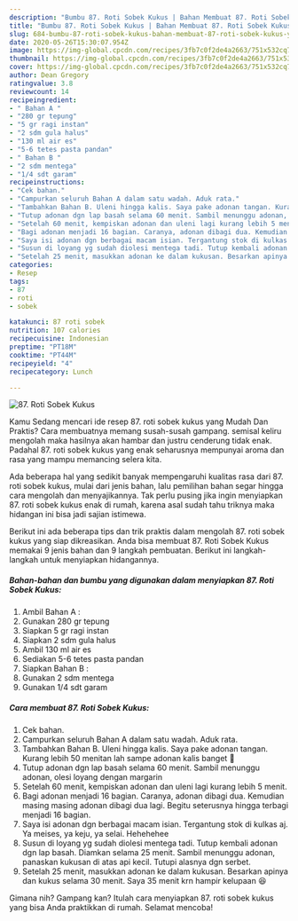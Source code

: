 ```yaml
---
description: "Bumbu 87. Roti Sobek Kukus | Bahan Membuat 87. Roti Sobek Kukus Yang Sempurna"
title: "Bumbu 87. Roti Sobek Kukus | Bahan Membuat 87. Roti Sobek Kukus Yang Sempurna"
slug: 684-bumbu-87-roti-sobek-kukus-bahan-membuat-87-roti-sobek-kukus-yang-sempurna
date: 2020-05-26T15:30:07.954Z
image: https://img-global.cpcdn.com/recipes/3fb7c0f2de4a2663/751x532cq70/87-roti-sobek-kukus-foto-resep-utama.jpg
thumbnail: https://img-global.cpcdn.com/recipes/3fb7c0f2de4a2663/751x532cq70/87-roti-sobek-kukus-foto-resep-utama.jpg
cover: https://img-global.cpcdn.com/recipes/3fb7c0f2de4a2663/751x532cq70/87-roti-sobek-kukus-foto-resep-utama.jpg
author: Dean Gregory
ratingvalue: 3.8
reviewcount: 14
recipeingredient:
- " Bahan A "
- "280 gr tepung"
- "5 gr ragi instan"
- "2 sdm gula halus"
- "130 ml air es"
- "5-6 tetes pasta pandan"
- " Bahan B "
- "2 sdm mentega"
- "1/4 sdt garam"
recipeinstructions:
- "Cek bahan."
- "Campurkan seluruh Bahan A dalam satu wadah. Aduk rata."
- "Tambahkan Bahan B. Uleni hingga kalis. Saya pake adonan tangan. Kurang lebih 50 menitan lah sampe adonan kalis banget 💪"
- "Tutup adonan dgn lap basah selama 60 menit. Sambil menunggu adonan, olesi loyang dengan margarin"
- "Setelah 60 menit, kempiskan adonan dan uleni lagi kurang lebih 5 menit."
- "Bagi adonan menjadi 16 bagian. Caranya, adonan dibagi dua. Kemudian masing masing adonan dibagi dua lagi. Begitu seterusnya hingga terbagi menjadi 16 bagian."
- "Saya isi adonan dgn berbagai macam isian. Tergantung stok di kulkas aj. Ya meises, ya keju, ya selai. Hehehehee"
- "Susun di loyang yg sudah diolesi mentega tadi. Tutup kembali adonan dgn lap basah. Diamkan selama 25 menit. Sambil menunggu adonan, panaskan kukusan di atas api kecil. Tutupi alasnya dgn serbet."
- "Setelah 25 menit, masukkan adonan ke dalam kukusan. Besarkan apinya dan kukus selama 30 menit. Saya 35 menit krn hampir kelupaan 😆"
categories:
- Resep
tags:
- 87
- roti
- sobek

katakunci: 87 roti sobek 
nutrition: 107 calories
recipecuisine: Indonesian
preptime: "PT18M"
cooktime: "PT44M"
recipeyield: "4"
recipecategory: Lunch

---
```



![87. Roti Sobek Kukus](https://img-global.cpcdn.com/recipes/3fb7c0f2de4a2663/751x532cq70/87-roti-sobek-kukus-foto-resep-utama.jpg)

Kamu Sedang mencari ide resep 87. roti sobek kukus yang Mudah Dan Praktis? Cara membuatnya memang susah-susah gampang. semisal keliru mengolah maka hasilnya akan hambar dan justru cenderung tidak enak. Padahal 87. roti sobek kukus yang enak seharusnya mempunyai aroma dan rasa yang mampu memancing selera kita.



Ada beberapa hal yang sedikit banyak mempengaruhi kualitas rasa dari 87. roti sobek kukus, mulai dari jenis bahan, lalu pemilihan bahan segar hingga cara mengolah dan menyajikannya. Tak perlu pusing jika ingin menyiapkan 87. roti sobek kukus enak di rumah, karena asal sudah tahu triknya maka hidangan ini bisa jadi sajian istimewa.


Berikut ini ada beberapa tips dan trik praktis dalam mengolah 87. roti sobek kukus yang siap dikreasikan. Anda bisa membuat 87. Roti Sobek Kukus memakai 9 jenis bahan dan 9 langkah pembuatan. Berikut ini langkah-langkah untuk menyiapkan hidangannya.

<!--inarticleads1-->

##### Bahan-bahan dan bumbu yang digunakan dalam menyiapkan 87. Roti Sobek Kukus:

1. Ambil  Bahan A :
1. Gunakan 280 gr tepung
1. Siapkan 5 gr ragi instan
1. Siapkan 2 sdm gula halus
1. Ambil 130 ml air es
1. Sediakan 5-6 tetes pasta pandan
1. Siapkan  Bahan B :
1. Gunakan 2 sdm mentega
1. Gunakan 1/4 sdt garam




<!--inarticleads2-->

##### Cara membuat 87. Roti Sobek Kukus:

1. Cek bahan.
1. Campurkan seluruh Bahan A dalam satu wadah. Aduk rata.
1. Tambahkan Bahan B. Uleni hingga kalis. Saya pake adonan tangan. Kurang lebih 50 menitan lah sampe adonan kalis banget 💪
1. Tutup adonan dgn lap basah selama 60 menit. Sambil menunggu adonan, olesi loyang dengan margarin
1. Setelah 60 menit, kempiskan adonan dan uleni lagi kurang lebih 5 menit.
1. Bagi adonan menjadi 16 bagian. Caranya, adonan dibagi dua. Kemudian masing masing adonan dibagi dua lagi. Begitu seterusnya hingga terbagi menjadi 16 bagian.
1. Saya isi adonan dgn berbagai macam isian. Tergantung stok di kulkas aj. Ya meises, ya keju, ya selai. Hehehehee
1. Susun di loyang yg sudah diolesi mentega tadi. Tutup kembali adonan dgn lap basah. Diamkan selama 25 menit. Sambil menunggu adonan, panaskan kukusan di atas api kecil. Tutupi alasnya dgn serbet.
1. Setelah 25 menit, masukkan adonan ke dalam kukusan. Besarkan apinya dan kukus selama 30 menit. Saya 35 menit krn hampir kelupaan 😆




Gimana nih? Gampang kan? Itulah cara menyiapkan 87. roti sobek kukus yang bisa Anda praktikkan di rumah. Selamat mencoba!
